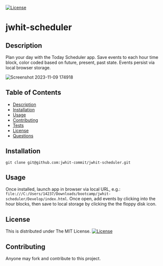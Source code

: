 [![License](https://img.shields.io/badge/License-MIT-yellow.svg)](https://opensource.org/licenses/MIT)
# jwhit-scheduler


## Description
Plan your day with the Today Scheduler app. Save events to each hour time block, color coded based on future, present, past state. Events persist via local browser storage.

![Screenshot 2023-11-09 174918](https://github.com/jwhit-commit/jwhit-scheduler/assets/28734055/83db04b8-5768-4391-ba81-6da2bc6c22ba)


## Table of Contents
- [Description](#description)
- [Installation](#installation)
- [Usage](#usage)
- [Contributing](#contributing)
- [Tests](#tests)
- [License](#license)
- [Questions](#questions)

## Installation
`git clone git@github.com:jwhit-commit/jwhit-scheduler.git`

## Usage
Once installed, launch app in browser via local URL, e.g.: `file:///C:/Users/14237/Downloads/bootcamp/jwhit-scheduler/Develop/index.html`. Once open, add events by clicking into the hour blocks, then save to local storage by clicking the the floppy disk icon. 

## License
This is distributed under The MIT License. [![License](https://img.shields.io/badge/License-MIT-yellow.svg)](https://opensource.org/licenses/MIT)

## Contributing
Anyone may fork and contribute to this project.
